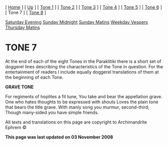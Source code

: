 \[ [Home](index.md) \] \[ [Up](oktoich.md) \] \[ [Tone 1](tone1.md) \] \[ [Tone 2](tone2.md) \] \[ [Tone 3](tone3.md) \] \[ [Tone 4](tone4.md) \] \[ [Tone 5](tone5.md) \] \[ [Tone 6](tone6.md) \] \[ Tone 7 \] \[ [Tone 8](tone8.md) \]

[Saturday Evening](sat7ec.md)
[Sunday Midnight](sun7nc.md)
[Sunday Matins](sun7mat.md)
[Weekday Vespers](weekday_vespers6.md)
[Thursday Matins](thursday%20matins.md)

TONE 7
======

At the end of each of the eight Tones in the Paraklitiki there is a short set of doggerel lines describing the characteristics of the Tone in question. For the entertainment of readers I include equally doggerel translations of them at the beginning of each Tone.

**GRAVE TONE**

For regiments of hoplites a fit tune,
You take and bear the appellation grave.
One who hates thoughts to be expressed with shouts
Loves the plain tone that bears the title grave.
With manly song you murmur, second-third;
Though many-sided you have simple friends.

All texts and translations on this page are copyright to
Archimandrite Ephrem ©

**This page was last updated on 03 November 2008**

